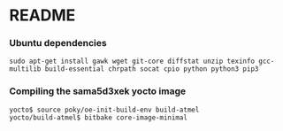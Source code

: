 # README #

### Ubuntu dependencies ###
```
sudo apt-get install gawk wget git-core diffstat unzip texinfo gcc-multilib build-essential chrpath socat cpio python python3 pip3
```

### Compiling the sama5d3xek yocto image ###

```
yocto$ source poky/oe-init-build-env build-atmel
yocto/build-atmel$ bitbake core-image-minimal
```
